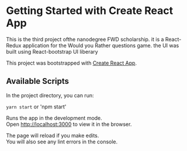 # Getting Started with Create React App
This is the third project ofthe nanodegree FWD scholarship. it is a React-Redux application for the Would you Rather questions game.
the UI was built using React-bootstrap UI liberary


This project was bootstrapped with [Create React App](https://github.com/facebook/create-react-app).

## Available Scripts

In the project directory, you can run:

`yarn start` or 'npm start'

Runs the app in the development mode.\
Open [http://localhost:3000](http://localhost:3000) to view it in the browser.

The page will reload if you make edits.\
You will also see any lint errors in the console.

